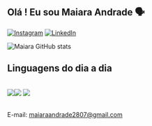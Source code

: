 
## Olá ! Eu sou Maiara Andrade 🗣


[![Instagram](https://img.shields.io/badge/Instagram-E4405F?style=for-the-badge&logo=instagram&logoColor=white)](https://www.instagram.com/mai.sland/)
[![LinkedIn](https://img.shields.io/badge/LinkedIn-0077B5?style=for-the-badge&logo=linkedin&logoColor=white)](https://www.linkedin.com/in/maiara-andrade-300123269/)

![Maiara GitHub stats](https://github-readme-stats.vercel.app/api?username=maiaraandr&show_icons=true&theme=tokyonight)


## Linguagens do dia a dia

<div style="display: inline_block"><br/>
  <img src="https://img.shields.io/badge/Python-14354C?style=for-the-badge&logo=python&logoColor=white"/><img src="https://img.shields.io/badge/C-00599C?style=for-the-badge&logo=c&logoColor=white" /> <img src="https://img.shields.io/badge/MySQL-00000F?style=for-the-badge&logo=mysql&logoColor=white" />
</div><br/>

E-mail: maiaraandrade2807@gmail.com

